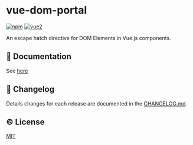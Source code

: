 # vue-dom-portal



[![npm](https://img.shields.io/npm/v/vue-dom-portal.svg)](https://www.npmjs.com/package/vue-dom-portal)
[![vue2](https://img.shields.io/badge/vue-2.x-brightgreen.svg)](https://vuejs.org/)

An escape hatch directive for DOM Elements in Vue.js components.


## :book: Documentation
See [here](http://calebroseland.github.io/vue-dom-portal/)

## :scroll: Changelog
Details changes for each release are documented in the [CHANGELOG.md](https://github.com/calebroseland/vue-dom-portal/blob/dev/CHANGELOG.md).




## :copyright: License

[MIT](http://opensource.org/licenses/MIT)
